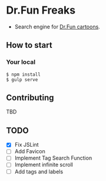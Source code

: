 # Dr.Fun Freaks

* Search engine for [Dr.Fun cartoons](http://www.ibiblio.org/Dave/).

## How to start

### Your local

```
$ npm install
$ gulp serve
```

## Contributing

TBD

## TODO

- [x] Fix JSLint
- [ ] Add Favicon
- [ ] Implement Tag Search Function
- [ ] Implement infinite scroll
- [ ] Add tags and labels
